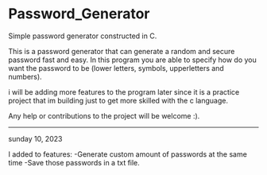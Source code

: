 # Password_Generator
Simple password generator constructed in C.

This is a password generator that can generate a random and secure password fast and easy. In this program you are able to specify how do you want the password to be (lower letters, symbols, upperletters and numbers).

i will be adding more features to the program later since it is a practice project that im building just to get more skilled with the c language.

Any help or contributions to the project will be welcome :).


---------------------------------------------------------------------------------------------------------------------------------------------------------------------------------------------------------------------------

sunday 10, 2023

I added to features:
-Generate custom amount of passwords at the same time
-Save those passwords in a txt file.
